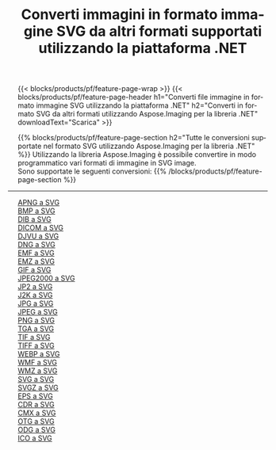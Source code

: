 ﻿---
title: Converti immagini in formato immagine SVG da altri formati supportati utilizzando la piattaforma .NET 
weight: 3920
url: /it/net/conversion/to/svg 
lang: it
langdirlevel: 2
locales: zh-hans,ja,it,ru,de,es,fr,nl,id,lt,pl,pt,vi,tr,ko,zh-hant,ar,hi,th,sv,cs,uk,he
description: Utilizzando Aspose.Imaging per la libreria .NET è facile convertire in SVG da altri formati di immagine supportati
---

{{< blocks/products/pf/feature-page-wrap >}}
{{< blocks/products/pf/feature-page-header h1="Converti file immagine in formato immagine SVG utilizzando la piattaforma .NET" h2="Converti in formato SVG da altri formati utilizzando Aspose.Imaging per la libreria .NET" downloadText="Scarica" >}}


{{% blocks/products/pf/feature-page-section  h2="Tutte le conversioni supportate nel formato SVG utilizzando Aspose.Imaging per la libreria .NET" %}}
Utilizzando la libreria Aspose.Imaging è possibile convertire in modo programmatico vari formati di immagine in SVG image.
<br/>
Sono supportate le seguenti conversioni:
{{% /blocks/products/pf/feature-page-section %}}
<div class="container-fluid productfamilypage bg-gray">
    <div class="convertypes bg-gray agp-content section">
        <div class="container">
		<hr style="margin-left:-20px;"/>
		<div class="row other-converters">
		    <div class='col-md-2 other-converter remove-lp remove-rp'><a href="/imaging/it/net/conversion/apng-to-svg" >APNG a SVG</a></div>
<div class='col-md-2 other-converter remove-lp remove-rp'><a href="/imaging/it/net/conversion/bmp-to-svg" >BMP a SVG</a></div>
<div class='col-md-2 other-converter remove-lp remove-rp'><a href="/imaging/it/net/conversion/dib-to-svg" >DIB a SVG</a></div>
<div class='col-md-2 other-converter remove-lp remove-rp'><a href="/imaging/it/net/conversion/dicom-to-svg" >DICOM a SVG</a></div>
<div class='col-md-2 other-converter remove-lp remove-rp'><a href="/imaging/it/net/conversion/djvu-to-svg" >DJVU a SVG</a></div>
<div class='col-md-2 other-converter remove-lp remove-rp'><a href="/imaging/it/net/conversion/dng-to-svg" >DNG a SVG</a></div>
<div class='col-md-2 other-converter remove-lp remove-rp'><a href="/imaging/it/net/conversion/emf-to-svg" >EMF a SVG</a></div>
<div class='col-md-2 other-converter remove-lp remove-rp'><a href="/imaging/it/net/conversion/emz-to-svg" >EMZ a SVG</a></div>
<div class='col-md-2 other-converter remove-lp remove-rp'><a href="/imaging/it/net/conversion/gif-to-svg" >GIF a SVG</a></div>
<div class='col-md-2 other-converter remove-lp remove-rp'><a href="/imaging/it/net/conversion/jpeg2000-to-svg" >JPEG2000 a SVG</a></div>
<div class='col-md-2 other-converter remove-lp remove-rp'><a href="/imaging/it/net/conversion/jp2-to-svg" >JP2 a SVG</a></div>
<div class='col-md-2 other-converter remove-lp remove-rp'><a href="/imaging/it/net/conversion/j2k-to-svg" >J2K a SVG</a></div>
<div class='col-md-2 other-converter remove-lp remove-rp'><a href="/imaging/it/net/conversion/jpg-to-svg" >JPG a SVG</a></div>
<div class='col-md-2 other-converter remove-lp remove-rp'><a href="/imaging/it/net/conversion/jpeg-to-svg" >JPEG a SVG</a></div>
<div class='col-md-2 other-converter remove-lp remove-rp'><a href="/imaging/it/net/conversion/png-to-svg" >PNG a SVG</a></div>
<div class='col-md-2 other-converter remove-lp remove-rp'><a href="/imaging/it/net/conversion/tga-to-svg" >TGA a SVG</a></div>
<div class='col-md-2 other-converter remove-lp remove-rp'><a href="/imaging/it/net/conversion/tif-to-svg" >TIF a SVG</a></div>
<div class='col-md-2 other-converter remove-lp remove-rp'><a href="/imaging/it/net/conversion/tiff-to-svg" >TIFF a SVG</a></div>
<div class='col-md-2 other-converter remove-lp remove-rp'><a href="/imaging/it/net/conversion/webp-to-svg" >WEBP a SVG</a></div>
<div class='col-md-2 other-converter remove-lp remove-rp'><a href="/imaging/it/net/conversion/wmf-to-svg" >WMF a SVG</a></div>
<div class='col-md-2 other-converter remove-lp remove-rp'><a href="/imaging/it/net/conversion/wmz-to-svg" >WMZ a SVG</a></div>
<div class='col-md-2 other-converter remove-lp remove-rp'><a href="/imaging/it/net/conversion/svg-to-svg" >SVG a SVG</a></div>
<div class='col-md-2 other-converter remove-lp remove-rp'><a href="/imaging/it/net/conversion/svgz-to-svg" >SVGZ a SVG</a></div>
<div class='col-md-2 other-converter remove-lp remove-rp'><a href="/imaging/it/net/conversion/eps-to-svg" >EPS a SVG</a></div>
<div class='col-md-2 other-converter remove-lp remove-rp'><a href="/imaging/it/net/conversion/cdr-to-svg" >CDR a SVG</a></div>
<div class='col-md-2 other-converter remove-lp remove-rp'><a href="/imaging/it/net/conversion/cmx-to-svg" >CMX a SVG</a></div>
<div class='col-md-2 other-converter remove-lp remove-rp'><a href="/imaging/it/net/conversion/otg-to-svg" >OTG a SVG</a></div>
<div class='col-md-2 other-converter remove-lp remove-rp'><a href="/imaging/it/net/conversion/odg-to-svg" >ODG a SVG</a></div>
<div class='col-md-2 other-converter remove-lp remove-rp'><a href="/imaging/it/net/conversion/ico-to-svg" >ICO a SVG</a></div>
                </div>
        </div>
    </div>
</div>
<br/>

